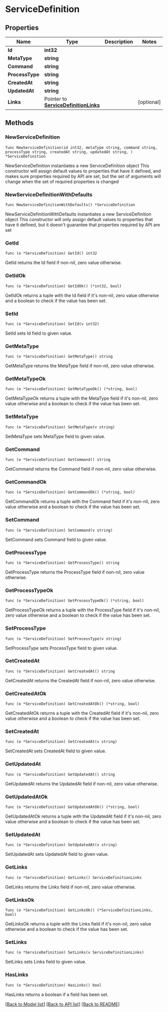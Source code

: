 # ServiceDefinition

## Properties

Name | Type | Description | Notes
------------ | ------------- | ------------- | -------------
**Id** | **int32** |  | 
**MetaType** | **string** |  | 
**Command** | **string** |  | 
**ProcessType** | **string** |  | 
**CreatedAt** | **string** |  | 
**UpdatedAt** | **string** |  | 
**Links** | Pointer to [**ServiceDefinitionLinks**](ServiceDefinitionLinks.md) |  | [optional] 

## Methods

### NewServiceDefinition

`func NewServiceDefinition(id int32, metaType string, command string, processType string, createdAt string, updatedAt string, ) *ServiceDefinition`

NewServiceDefinition instantiates a new ServiceDefinition object
This constructor will assign default values to properties that have it defined,
and makes sure properties required by API are set, but the set of arguments
will change when the set of required properties is changed

### NewServiceDefinitionWithDefaults

`func NewServiceDefinitionWithDefaults() *ServiceDefinition`

NewServiceDefinitionWithDefaults instantiates a new ServiceDefinition object
This constructor will only assign default values to properties that have it defined,
but it doesn't guarantee that properties required by API are set

### GetId

`func (o *ServiceDefinition) GetId() int32`

GetId returns the Id field if non-nil, zero value otherwise.

### GetIdOk

`func (o *ServiceDefinition) GetIdOk() (*int32, bool)`

GetIdOk returns a tuple with the Id field if it's non-nil, zero value otherwise
and a boolean to check if the value has been set.

### SetId

`func (o *ServiceDefinition) SetId(v int32)`

SetId sets Id field to given value.


### GetMetaType

`func (o *ServiceDefinition) GetMetaType() string`

GetMetaType returns the MetaType field if non-nil, zero value otherwise.

### GetMetaTypeOk

`func (o *ServiceDefinition) GetMetaTypeOk() (*string, bool)`

GetMetaTypeOk returns a tuple with the MetaType field if it's non-nil, zero value otherwise
and a boolean to check if the value has been set.

### SetMetaType

`func (o *ServiceDefinition) SetMetaType(v string)`

SetMetaType sets MetaType field to given value.


### GetCommand

`func (o *ServiceDefinition) GetCommand() string`

GetCommand returns the Command field if non-nil, zero value otherwise.

### GetCommandOk

`func (o *ServiceDefinition) GetCommandOk() (*string, bool)`

GetCommandOk returns a tuple with the Command field if it's non-nil, zero value otherwise
and a boolean to check if the value has been set.

### SetCommand

`func (o *ServiceDefinition) SetCommand(v string)`

SetCommand sets Command field to given value.


### GetProcessType

`func (o *ServiceDefinition) GetProcessType() string`

GetProcessType returns the ProcessType field if non-nil, zero value otherwise.

### GetProcessTypeOk

`func (o *ServiceDefinition) GetProcessTypeOk() (*string, bool)`

GetProcessTypeOk returns a tuple with the ProcessType field if it's non-nil, zero value otherwise
and a boolean to check if the value has been set.

### SetProcessType

`func (o *ServiceDefinition) SetProcessType(v string)`

SetProcessType sets ProcessType field to given value.


### GetCreatedAt

`func (o *ServiceDefinition) GetCreatedAt() string`

GetCreatedAt returns the CreatedAt field if non-nil, zero value otherwise.

### GetCreatedAtOk

`func (o *ServiceDefinition) GetCreatedAtOk() (*string, bool)`

GetCreatedAtOk returns a tuple with the CreatedAt field if it's non-nil, zero value otherwise
and a boolean to check if the value has been set.

### SetCreatedAt

`func (o *ServiceDefinition) SetCreatedAt(v string)`

SetCreatedAt sets CreatedAt field to given value.


### GetUpdatedAt

`func (o *ServiceDefinition) GetUpdatedAt() string`

GetUpdatedAt returns the UpdatedAt field if non-nil, zero value otherwise.

### GetUpdatedAtOk

`func (o *ServiceDefinition) GetUpdatedAtOk() (*string, bool)`

GetUpdatedAtOk returns a tuple with the UpdatedAt field if it's non-nil, zero value otherwise
and a boolean to check if the value has been set.

### SetUpdatedAt

`func (o *ServiceDefinition) SetUpdatedAt(v string)`

SetUpdatedAt sets UpdatedAt field to given value.


### GetLinks

`func (o *ServiceDefinition) GetLinks() ServiceDefinitionLinks`

GetLinks returns the Links field if non-nil, zero value otherwise.

### GetLinksOk

`func (o *ServiceDefinition) GetLinksOk() (*ServiceDefinitionLinks, bool)`

GetLinksOk returns a tuple with the Links field if it's non-nil, zero value otherwise
and a boolean to check if the value has been set.

### SetLinks

`func (o *ServiceDefinition) SetLinks(v ServiceDefinitionLinks)`

SetLinks sets Links field to given value.

### HasLinks

`func (o *ServiceDefinition) HasLinks() bool`

HasLinks returns a boolean if a field has been set.


[[Back to Model list]](../README.md#documentation-for-models) [[Back to API list]](../README.md#documentation-for-api-endpoints) [[Back to README]](../README.md)


